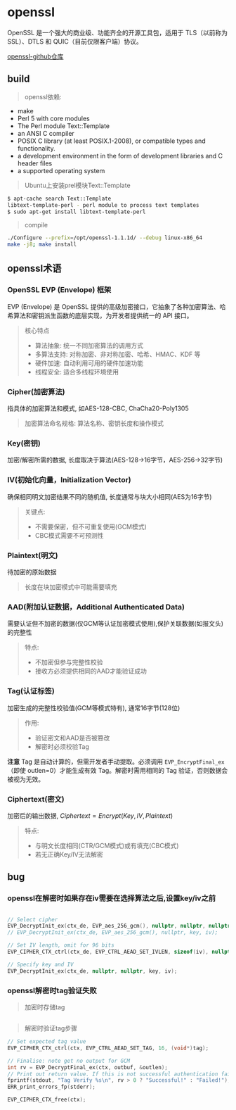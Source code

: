 # openssl
OpenSSL 是一个强大的商业级、功能齐全的开源工具包，适用于 TLS（以前称为 SSL）、DTLS 和 QUIC（目前仅限客户端）协议。

[openssl-github仓库](https://github.com/openssl/openssl)

## build

> openssl依赖:
- make
- Perl 5 with core modules
- The Perl module Text::Template
- an ANSI C compiler
- POSIX C library (at least POSIX.1-2008), or compatible types and functionality.
- a development environment in the form of development libraries and C header files
- a supported operating system

> Ubuntu上安装prel模块Text::Template
```sh
$ apt-cache search Text::Template
libtext-template-perl - perl module to process text templates
$ sudo apt-get install libtext-template-perl
```

> compile
```sh
./Configure --prefix=/opt/openssl-1.1.1d/ --debug linux-x86_64
make -j8; make install
```
## openssl术语

### OpenSSL EVP (Envelope) 框架
EVP (Envelope) 是 OpenSSL 提供的高级加密接口，它抽象了各种加密算法、哈希算法和密钥派生函数的底层实现，为开发者提供统一的 API 接口。

> 核心特点
> - 算法抽象: 统一不同加密算法的调用方式
> - 多算法支持: 对称加密、非对称加密、哈希、HMAC、KDF 等
> - 硬件加速: 自动利用可用的硬件加速功能
> - 线程安全: 适合多线程环境使用

### Cipher(加密算法)
指具体的加密算法和模式, 如AES-128-CBC, ChaCha20-Poly1305

> 加密算法命名规格: 算法名称、密钥长度和操作模式

### Key(密钥)
加密/解密所需的数据, 长度取决于算法(AES-128->16字节，AES-256->32字节)

### IV(初始化向量，Initialization Vector)
确保相同明文加密结果不同的随机值, 长度通常与块大小相同(AES为16字节)

> 关键点:
> - 不需要保密，但不可重复使用(GCM模式)
> - CBC模式需要不可预测性

### Plaintext(明文)
待加密的原始数据

> 长度在块加密模式中可能需要填充

### AAD(附加认证数据，Additional Authenticated Data)
需要认证但不加密的数据(仅GCM等认证加密模式使用),保护关联数据(如报文头)的完整性

> 特点:
> - 不加密但参与完整性校验
> - 接收方必须提供相同的AAD才能验证成功

### Tag(认证标签)
加密生成的完整性校验值(GCM等模式特有), 通常16字节(128位)

> 作用:
> - 验证密文和AAD是否被篡改
> - 解密时必须校验Tag

**注意** Tag 是自动计算的，但需开发者手动提取。必须调用 `EVP_EncryptFinal_ex`（即使 outlen=0）才能生成有效 Tag。解密时需用相同的 Tag 验证，否则数据会被视为无效。

### Ciphertext(密文)
加密后的输出数据, $Ciphertext = Encrypt(Key, IV, Plaintext)$

> 特点:
> - 与明文长度相同(CTR/GCM模式)或有填充(CBC模式)
> - 若无正确Key/IV无法解密

## bug

### openssl在解密时如果存在iv需要在选择算法之后,设置key/iv之前
```c

// Select cipher
EVP_DecryptInit_ex(ctx_de, EVP_aes_256_gcm(), nullptr, nullptr, nullptr);
// EVP_DecryptInit_ex(ctx_de, EVP_aes_256_gcm(), nullptr, key, iv);

// Set IV length, omit for 96 bits
EVP_CIPHER_CTX_ctrl(ctx_de, EVP_CTRL_AEAD_SET_IVLEN, sizeof(iv), nullptr);

// Specify key and IV
EVP_DecryptInit_ex(ctx_de, nullptr, nullptr, key, iv);
```

### openssl解密时tag验证失败
> 加密时存储tag
```c

```
> 解密时验证tag步骤
```c
// Set expected tag value
EVP_CIPHER_CTX_ctrl(ctx, EVP_CTRL_AEAD_SET_TAG, 16, (void*)tag);

// Finalise: note get no output for GCM
int rv = EVP_DecryptFinal_ex(ctx, outbuf, &outlen);
// Print out return value. If this is not successful authentication failed and plaintext is not trustworthy.
fprintf(stdout, "Tag Verify %s\n", rv > 0 ? "Successful!" : "Failed!");
ERR_print_errors_fp(stderr);

EVP_CIPHER_CTX_free(ctx);

```